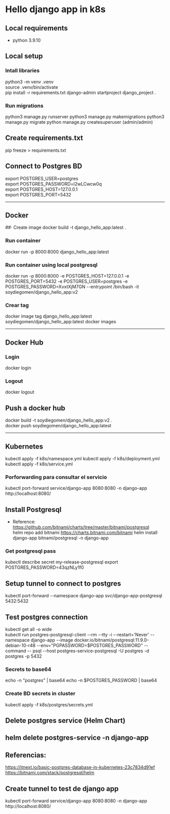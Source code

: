 # Hello django app in k8s

## Local requirements
- python 3.9.10

## Local setup

### Intall libraries
python3 -m venv .venv  
source .venv/bin/activate   
pip install -r requirements.txt 
django-admin startproject django_project .  

### Run migrations
python3 manage.py runserver
python3 manage.py makemigrations
python3 manage.py migrate
python manage.py createsuperuser (admin/admin)

## Create requirements.txt
pip freeze > requirements.txt

## Connect to Postgres BD
export POSTGRES_USER=postgres  
export POSTGRES_PASSWORD=l2wLCwcw0q  
export POSTGRES_HOST=127.0.0.1  
export POSTGRES_PORT=5432  

---

## Docker

##· Create image
docker build -t django_hello_app:latest  .

### Run container
docker run -p 8000:8000 django_hello_app:latest  

### Run container using local postgresql
docker run -p 8000:8000 -e POSTGRES_HOST=127.0.0.1 -e POSTGRES_PORT=5432 -e POSTGRES_USER=postgres -e POSTGRES_PASSWORD=XvxtXjM7GN --entrypoint /bin/bash -it soydiegomen/django_hello_app:v2

### Crear tag 
docker image tag django_hello_app:latest soydiegomen/django_hello_app:latest
docker images

---

## Docker Hub

### Login
docker login

### Logout
docker logout

## Push a docker hub
docker build -t soydiegomen/django_hello_app:v2  .  
docker push soydiegomen/django_hello_app:latest

---

## Kubernetes
kubectl apply -f k8s/namespace.yml
kubectl apply -f k8s/deployment.yml
kubectl apply -f k8s/service.yml

### Porforwarding para consultar el servicio
kubectl port-forward service/django-app  8080:8080 -n django-app
http://localhost:8080/

## Install Postgresql
+ Reference:  https://github.com/bitnami/charts/tree/master/bitnami/postgresql   
helm repo add bitnami https://charts.bitnami.com/bitnami
helm install django-app bitnami/postgresql -n django-app

### Get postgresql pass
kubectl describe secret  my-release-postgresql
export POSTGRES_PASSWORD=43qzNLy1f0

## Setup tunnel to connect to postgres
kubectl port-forward --namespace django-app svc/django-app-postgresql 5432:5432

## Test postgres connection
kubectl get all -o wide  
kubectl run postgres-postgresql-client --rm --tty -i --restart='Never' --namespace django-app --image docker.io/bitnami/postgresql:11.9.0-debian-10-r48 --env="PGPASSWORD=$POSTGRES_PASSWORD" --command -- psql --host postgres-service-postgresql -U postgres -d postgres -p 5432

### Secrets to base64
echo -n "postgres" | base64
echo -n $POSTGRES_PASSWORD | base64

### Create BD secrets in cluster
kubectl apply -f k8s/postgres/secrets.yml

## Delete postgres service (Helm Chart)
helm delete postgres-service -n django-app
---

## Referencias: 
https://itnext.io/basic-postgres-database-in-kubernetes-23c7834d91ef
https://bitnami.com/stack/postgresql/helm

## Create tunnel to test de django app
kubectl port-forward service/django-app  8080:8080 -n django-app
http://localhost:8080/